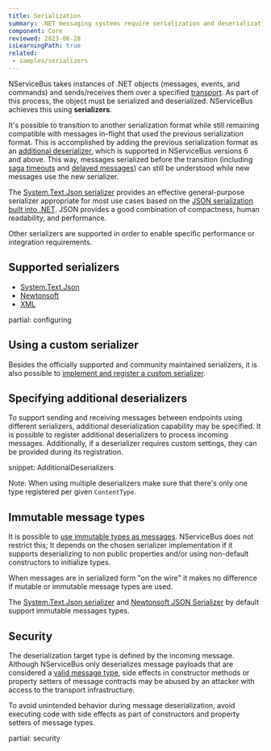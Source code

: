 ```yaml
---
title: Serialization
summary: .NET messaging systems require serialization and deserialization of objects sent/received over transports. NServiceBus achieves this using serializers.
component: Core
reviewed: 2023-06-28
isLearningPath: true
related:
 - samples/serializers
---
```


NServiceBus takes instances of .NET objects (messages, events, and commands) and sends/receives them over a specified [transport](/transports/). As part of this process, the object must be serialized and deserialized. NServiceBus achieves this using **serializers**.

It's possible to transition to another serialization format while still remaining compatible with messages in-flight that used the previous serialization format. This is accomplished by adding the previous serialization format as an [additional deserializer](#specifying-additional-deserializers), which is supported in NServiceBus versions 6 and above. This way, messages serialized before the transition (including [saga timeouts](/nservicebus/sagas/timeouts.md) and [delayed messages](/nservicebus/messaging/delayed-delivery.md)) can still be understood while new messages use the new serializer.

The [System.Text.Json serializer](system-json.md) provides an effective general-purpose serializer appropriate for most use cases based on the [JSON serialization built into .NET](https://learn.microsoft.com/en-us/dotnet/standard/serialization/system-text-json/how-to). JSON provides a good combination of compactness, human readability, and performance.

Other serializers are supported in order to enable specific performance or integration requirements.

## Supported serializers

* [System.Text.Json](system-json.md)
* [Newtonsoft](newtonsoft.md)
* [XML](xml.md)

partial: configuring

## Using a custom serializer

Besides the officially supported and community maintained serializers, it is also possible to [implement and register a custom serializer](/nservicebus/serialization/custom-serializer.md).


## Specifying additional deserializers

To support sending and receiving messages between endpoints using different serializers, additional deserialization capability may be specified. It is possible to register additional deserializers to process incoming messages. Additionally, if a deserializer requires custom settings, they can be provided during its registration.

snippet: AdditionalDeserializers

Note: When using multiple deserializers make sure that there's only one type registered per given `ContentType`.

## Immutable message types

It is possible to [use immutable types as messages](/nservicebus/messaging/immutable-messages.md). NServiceBus does not restrict this; It depends on the chosen serializer implementation if it supports deserializing to non public properties and/or using non-default constructors to initialize types.

When messages are in serialized form "on the wire" it makes no difference if mutable or immutable message types are used.

The [System.Text.Json serializer](system-json.md) and [Newtonsoft JSON Serializer](newtonsoft.md) by default support immutable messages types.

## Security

The deserialization target type is defined by the incoming message. Although NServiceBus only deserializes message payloads that are considered a [valid message type](/nservicebus/messaging/messages-events-commands.md), side effects in constructor methods or property setters of message contracts may be abused by an attacker with access to the transport infrastructure.

To avoid unintended behavior during message deserialization, avoid executing code with side effects as part of constructors and property setters of message types.

partial: security
